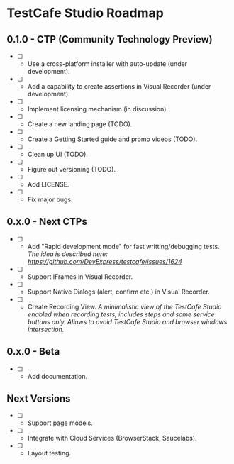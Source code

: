 # TestCafe Studio Roadmap

## 0.1.0 - CTP (Community Technology Preview)

- [ ] - Use a cross-platform installer with auto-update (under development).
- [ ] - Add a capability to create assertions in Visual Recorder (under development).
- [ ] - Implement licensing mechanism (in discussion).
- [ ] - Create a new landing page (TODO).
- [ ] - Create a Getting Started guide and promo videos (TODO).
- [ ] - Clean up UI (TODO).
- [ ] - Figure out versioning (TODO).
- [ ] - Add LICENSE.
- [ ] - Fix major bugs.

## 0.x.0 - Next CTPs

- [ ] - Add "Rapid development mode" for fast writting/debugging tests.
  *The idea is described here: https://github.com/DevExpress/testcafe/issues/1624*  
  
- [ ] - Support IFrames in Visual Recorder.

- [ ] - Support Native Dialogs (alert, confirm etc.) in Visual Recorder.

- [ ] - Create Recording View.
  *A minimalistic view of the TestCafe Studio enabled when recording tests; includes steps and some service buttons only. Allows to avoid TestCafe Studio and browser windows intersection.*

## 0.x.0 - Beta

- [ ] - Add documentation.

## Next Versions

- [ ] - Support page models.
- [ ] - Integrate with Cloud Services (BrowserStack, Saucelabs).
- [ ] - Layout testing.
